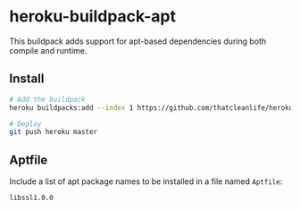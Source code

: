 # heroku-buildpack-apt

This buildpack adds support for apt-based dependencies during both compile and runtime.

## Install

```bash
# Add the buildpack
heroku buildpacks:add --index 1 https://github.com/thatcleanlife/heroku-buildpack-apt.git

# Deploy
git push heroku master
```

## Aptfile

Include a list of apt package names to be installed in a file named `Aptfile`:

```bash
libssl1.0.0
```
